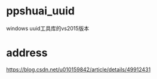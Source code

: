 # ppshuai_uuid
windows uuid工具库的vs2015版本

# address
https://blog.csdn.net/u010159842/article/details/49912431
